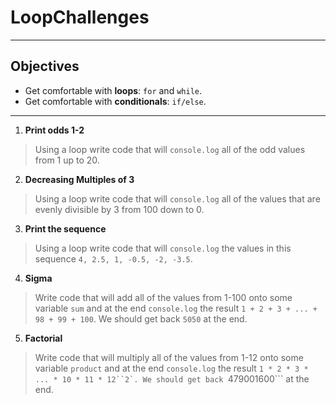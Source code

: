 # LoopChallenges
---
## Objectives 
- Get comfortable with **loops**: ```for``` and ```while```.
- Get comfortable with **conditionals**: ```if/else```.
---
1. **Print odds 1-2**
> Using a loop write code that will ```console.log``` all of the odd values from 1 up to 20.
2. **Decreasing Multiples of 3**
> Using a loop write code that will ```console.log``` all of the values that are evenly divisible by 3 from 100 down to 0.
3. **Print the sequence**
> Using a loop write code that will ```console.log``` the values in this sequence ```4, 2.5, 1, -0.5, -2, -3.5```.
4. **Sigma**
> Write code that will add all of the values from 1-100 onto some variable ```sum``` and at the end ```console.log``` the result ```1 + 2 + 3 + ... + 98 + 99 + 100```. We should get back ```5050``` at the end.
5. **Factorial**
> Write code that will multiply all of the values from 1-12 onto some variable ```product``` and at the end ```console.log``` the result ```1 * 2 * 3 * ... * 10 * 11 * 12``2`. We should get back ```479001600``` at the end.
